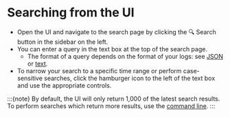 # Searching from the UI

* Open the UI and navigate to the search page by clicking the 🔍 Search button in the sidebar on the
  left.
* You can enter a query in the text box at the top of the search page.
    * The format of a query depends on the format of your logs: see [JSON](#searching-json-logs) or
      [text](#searching-text-logs).
* To narrow your search to a specific time range or perform case-sensitive searches, click the
  hamburger icon to the left of the text box and use the appropriate controls.

:::{note}
By default, the UI will only return 1,000 of the latest search results. To perform searches which
return more results, use the [command line](cli-search.md).
:::
